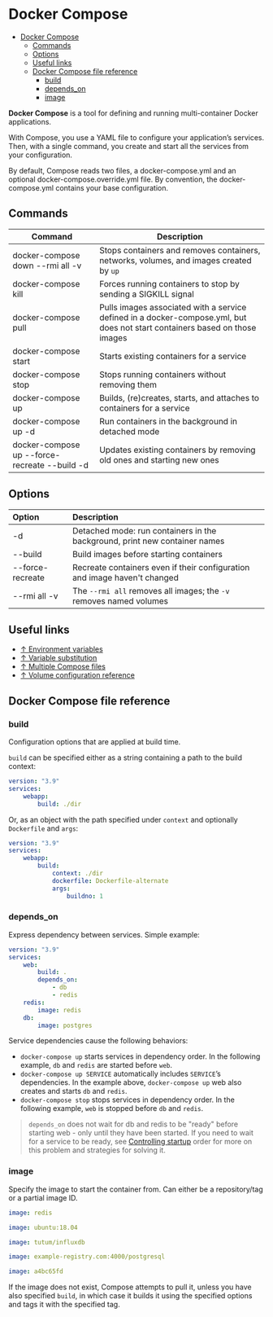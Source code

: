 # Docker Compose

- [Docker Compose](#docker-compose)
  - [Commands](#commands)
  - [Options](#options)
  - [Useful links](#useful-links)
  - [Docker Compose file reference](#docker-compose-file-reference)
    - [build](#build)
    - [depends_on](#depends_on)
    - [image](#image)

**Docker Compose** is a tool for defining and running multi-container Docker applications.

With Compose, you use a YAML file to configure your application’s services. Then, with a single command, you create and start all the services from your configuration.

By default, Compose reads two files, a docker-compose.yml and an optional docker-compose.override.yml file. By convention, the docker-compose.yml contains your base configuration.

## Commands

| Command                                       | Description                                                                                                                 |
| --------------------------------------------- | --------------------------------------------------------------------------------------------------------------------------- |
| docker-compose down --rmi all -v              | Stops containers and removes containers, networks, volumes, and images created by `up`                                      |
| docker-compose kill                           | Forces running containers to stop by sending a SIGKILL signal                                                               |
| docker-compose pull                           | Pulls images associated with a service defined in a docker-compose.yml, but does not start containers based on those images |
| docker-compose start                          | Starts existing containers for a service                                                                                    |
| docker-compose stop                           | Stops running containers without removing them                                                                              |
| docker-compose up                             | Builds, (re)creates, starts, and attaches to containers for a service                                                       |
| docker-compose up -d                          | Run containers in the background in detached mode                                                                           |
| docker-compose up --force-recreate --build -d | Updates existing containers by removing old ones and starting new ones                                                      |

## Options

| Option           | Description                                                                |
| :--------------- | :------------------------------------------------------------------------- |
| -d               | Detached mode: run containers in the background, print new container names |
| --build          | Build images before starting containers                                    |
| --force-recreate | Recreate containers even if their configuration and image haven't changed  |
| --rmi all -v     | The `--rmi all` removes all images; the `-v` removes named volumes         |

## Useful links

- [↑ Environment variables](https://docs.docker.com/compose/environment-variables/)
- [↑ Variable substitution](https://docs.docker.com/compose/compose-file/compose-file-v3/#variable-substitution)
- [↑ Multiple Compose files](https://docs.docker.com/compose/extends/#multiple-compose-files)
- [↑ Volume configuration reference](https://docs.docker.com/compose/compose-file/compose-file-v3/#volume-configuration-reference)

## Docker Compose file reference

### build

Configuration options that are applied at build time.

`build` can be specified either as a string containing a path to the build context:

```yaml
version: "3.9"
services:
    webapp:
        build: ./dir
```

Or, as an object with the path specified under `context` and optionally `Dockerfile` and `args`:

```yaml
version: "3.9"
services:
    webapp:
        build:
            context: ./dir
            dockerfile: Dockerfile-alternate
            args:
                buildno: 1
```

### depends_on

Express dependency between services.
Simple example:

```yaml
version: "3.9"
services:
    web:
        build: .
        depends_on:
            - db
            - redis
    redis:
        image: redis
    db:
        image: postgres
```

Service dependencies cause the following behaviors:

- `docker-compose up` starts services in dependency order. In the following example, `db` and `redis` are started before `web`.
- `docker-compose up SERVICE` automatically includes `SERVICE`’s dependencies. In the example above, `docker-compose up` web also creates and starts `db` and `redis`.
- `docker-compose stop` stops services in dependency order. In the following example, `web` is stopped before `db` and `redis`.

> `depends_on` does not wait for db and redis to be "ready" before starting web - only until they have been started. If you need to wait for a service to be ready, see [Controlling startup](https://docs.docker.com/compose/startup-order/) order for more on this problem and strategies for solving it.

### image

Specify the image to start the container from. Can either be a repository/tag or a partial image ID.

```yaml
image: redis
```

```yaml
image: ubuntu:18.04
```

```yaml
image: tutum/influxdb
```

```yaml
image: example-registry.com:4000/postgresql
```

```yaml
image: a4bc65fd
```

If the image does not exist, Compose attempts to pull it, unless you have also specified `build`, in which case it builds it using the specified options and tags it with the specified tag.
